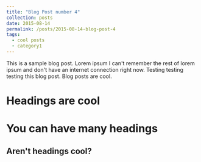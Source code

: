 ```yaml
---
title: "Blog Post number 4"
collection: posts
date: 2015-08-14
permalink: /posts/2015-08-14-blog-post-4
tags:
  - cool posts
  - category1
---
```


This is a sample blog post. Lorem ipsum I can't remember the rest of lorem ipsum and don't have an internet connection right now. Testing testing testing this blog post. Blog posts are cool.

Headings are cool
======

You can have many headings
======

Aren't headings cool?
------
